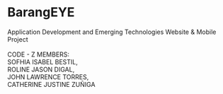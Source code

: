 # BarangEYE
Application Development and Emerging Technologies 
Website &amp; Mobile Project
<br><br>
CODE - Z
  MEMBERS: <br>
    SOFHIA ISABEL BESTIL,    <br>
    ROLINE JASON DIGAL,      <br>
    JOHN LAWRENCE TORRES,    <br>
    CATHERINE JUSTINE ZUÑIGA <br>

